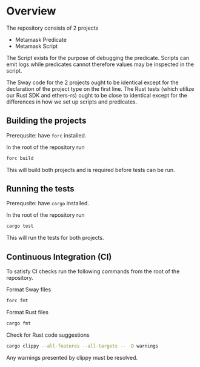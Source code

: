 # Overview

The repository consists of 2 projects

- Metamask Predicate
- Metamask Script

The Script exists for the purpose of debugging the predicate.
Scripts can emit logs while predicates cannot therefore values may be inspected in the script.

The Sway code for the 2 projects ought to be identical except for the declaration of the project type on the first line.
The Rust tests (which utilize our Rust SDK and ethers-rs) ought to be close to identical except for the differences in how we set up scripts and predicates.

## Building the projects

Prerequsite: have `forc` installed.

In the root of the repository run

```bash
forc build
```

This will build both projects and is required before tests can be run.

## Running the tests

Prerequsite: have `cargo` installed.

In the root of the repository run

```bash
cargo test
```

This will run the tests for both projects.

## Continuous Integration (CI)

To satisfy CI checks run the following commands from the root of the repository.

Format Sway files

```bash
forc fmt
```

Format Rust files

```bash
cargo fmt
```

Check for Rust code suggestions

```bash
cargo clippy --all-features --all-targets -- -D warnings
```

Any warnings presented by clippy must be resolved.
